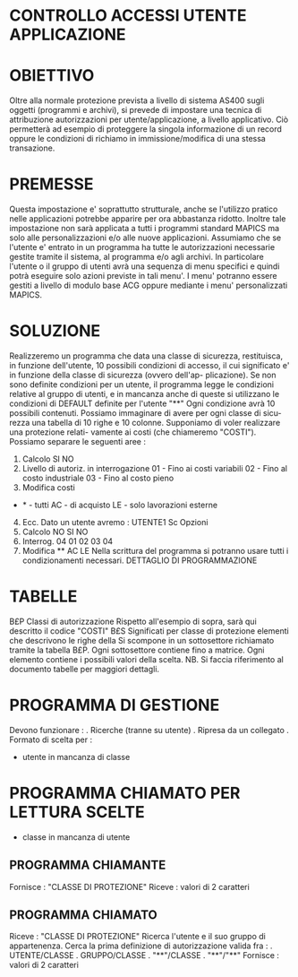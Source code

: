 # CONTROLLO ACCESSI UTENTE APPLICAZIONE
# OBIETTIVO
Oltre alla normale protezione prevista a livello di sistema AS400 sugli oggetti (programmi e archivi), si prevede di
impostare una tecnica di attribuzione autorizzazioni per utente/applicazione, a livello applicativo. Ciò permetterà ad
esempio di proteggere la singola informazione di un record oppure le condizioni di richiamo in immissione/modifica di
una stessa transazione.
# PREMESSE
Questa impostazione e' soprattutto strutturale, anche se l'utilizzo pratico nelle applicazioni potrebbe apparire per
ora abbastanza ridotto. Inoltre tale impostazione non sarà applicata a tutti i programmi standard MAPICS ma solo alle
personalizzazioni e/o alle nuove applicazioni.
Assumiamo che se l'utente e' entrato in un programma ha tutte le autorizzazioni necessarie gestite tramite il sistema,
al programma e/o agli archivi. In particolare l'utente o il gruppo di utenti avrà una sequenza di menu specifici e
quindi potrà eseguire solo azioni previste in tali menu'. I menu' potranno essere gestiti a livello di modulo base ACG
oppure mediante i menu' personalizzati MAPICS.
# SOLUZIONE
Realizzeremo un programma che data una classe di sicurezza, restituisca, in funzione dell'utente, 10 possibili
condizioni di accesso, il cui significato e' in funzione della classe di sicurezza (ovvero dell'ap- plicazione). Se
non sono definite condizioni per un utente, il programma legge le condizioni relative al gruppo di utenti, e in
mancanza anche di queste si utilizzano le condizioni di DEFAULT definite per l'utente "\*\*"
Ogni condizione avrà 10 possibili contenuti.
Possiamo immaginare di avere per ogni classe di sicu- rezza una tabella di 10 righe e 10 colonne.
Supponiamo di voler realizzare una protezione relati- vamente ai costi (che chiameremo "COSTI"). Possiamo separare le
seguenti aree : 
1.   Calcolo
SI
NO
2.   Livello di autoriz. in interrogazione 01 - Fino ai costi variabili
02 - Fino al costo industriale 03 - Fino al costo pieno
3.   Modifica costi
- \* - tutti
AC - di acquisto
LE - solo lavorazioni esterne
4.   Ecc.
Dato un utente avremo : 
UTENTE1       Sc    Opzioni
1. Calcolo    NO    SI NO
2. Interrog.  04    01 02 03 04
3. Modifica         \*\* AC LE
Nella scrittura del programma si potranno usare tutti i condizionamenti necessari. DETTAGLIO DI
PROGRAMMAZIONE
# TABELLE
B£P  Classi di autorizzazione
Rispetto all'esempio di sopra, sarà qui descritto il codice "COSTI"
B£S  Significati per classe di protezione
elementi che descrivono le righe della
Si scompone in un sottosettore richiamato tramite la tabella B£P. Ogni sottosettore contiene fino a
matrice. Ogni elemento contiene i possibili valori della scelta.
NB.  Si faccia riferimento al documento tabelle per maggiori dettagli.
# PROGRAMMA DI GESTIONE
Devono funzionare : 
.    Ricerche (tranne su utente)
.    Ripresa da un collegato
.    Formato di scelta per : 
- utente in mancanza di classe
# PROGRAMMA CHIAMATO PER LETTURA SCELTE
- classe in mancanza di utente
## PROGRAMMA CHIAMANTE
Fornisce : 
"CLASSE DI PROTEZIONE"
Riceve : 
valori di 2 caratteri
## PROGRAMMA CHIAMATO
Riceve : 
"CLASSE DI PROTEZIONE"
Ricerca l'utente e il suo gruppo di appartenenza.
Cerca la prima definizione di autorizzazione valida fra : 
.    UTENTE/CLASSE
.    GRUPPO/CLASSE
.    "\*\*"/CLASSE
.    "\*\*"/"\*\*"
Fornisce : 
valori di 2 caratteri

